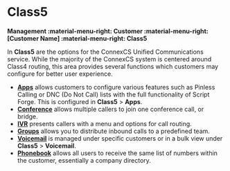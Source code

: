 # Class5
**Management :material-menu-right: Customer :material-menu-right: [Customer Name] :material-menu-right: Class5**

In **Class5** are the options for the ConnexCS Unified Communications service. While the majority of the ConnexCS system is centered around Class4 routing, this area provides several functions which customers may configure for better user experience.  

+ [**Apps**](https://docs.connexcs.com/class5/apps/) allows customers to configure various features such as Pinless Calling or DNC (Do Not Call) lists with the full functionality of Script Forge. This is configured in **Class5** > **Apps**. 
+ [**Conference**](https://docs.connexcs.com/creating-conference/) allows multiple callers to join one conference call, or bridge.
+ [**IVR**](https://docs.connexcs.com/creating-ivr/) presents callers with a menu and options for call routing.
+ [**Groups**](https://docs.connexcs.com/creating-group/) allows you to distribute inbound calls to a predefined team.
+ [**Voicemail**](https://docs.connexcs.com/class5/voicemail/) is managed under specific customers or in a bulk view under **Class5** > **Voicemail**. 
+ [**Phonebook**](https://docs.connexcs.com/class5/phonebook/) allows all users to receive the same list of numbers within the customer, essentially a company directory. 
